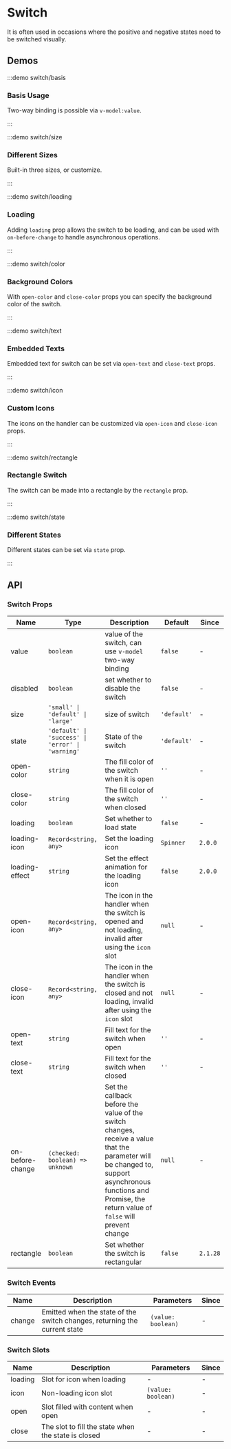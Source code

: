 # Switch

It is often used in occasions where the positive and negative states need to be switched visually.

## Demos

:::demo switch/basis

### Basis Usage

Two-way binding is possible via `v-model:value`.

:::

:::demo switch/size

### Different Sizes

Built-in three sizes, or customize.

:::

:::demo switch/loading

### Loading

Adding `loading` prop allows the switch to be loading, and can be used with `on-before-change` to handle asynchronous operations.

:::

:::demo switch/color

### Background Colors

With `open-color` and `close-color` props you can specify the background color of the switch.

:::

:::demo switch/text

### Embedded Texts

Embedded text for switch can be set via `open-text` and `close-text` props.

:::

:::demo switch/icon

### Custom Icons

The icons on the handler can be customized via `open-icon` and `close-icon` props.

:::

:::demo switch/rectangle

### Rectangle Switch

The switch can be made into a rectangle by the `rectangle` prop.

:::

:::demo switch/state

### Different States

Different states can be set via `state` prop.

:::

## API

### Switch Props

| Name             | Type                                             | Description                                                                                                                                                                                                 | Default     | Since    |
| ---------------- | ------------------------------------------------ | ----------------------------------------------------------------------------------------------------------------------------------------------------------------------------------------------------------- | ----------- | -------- |
| value            | `boolean`                                        | value of the switch, can use `v-model` two-way binding                                                                                                                                                      | `false`     | -        |
| disabled         | `boolean`                                        | set whether to disable the switch                                                                                                                                                                           | `false`     | -        |
| size             | `'small' \| 'default' \| 'large'`                | size of switch                                                                                                                                                                                              | `'default'` | -        |
| state            | `'default' \| 'success' \| 'error' \| 'warning'` | State of the switch                                                                                                                                                                                         | `'default'` | -        |
| open-color       | `string`                                         | The fill color of the switch when it is open                                                                                                                                                                | `''`        | -        |
| close-color      | `string`                                         | The fill color of the switch when closed                                                                                                                                                                    | `''`        | -        |
| loading          | `boolean`                                        | Set whether to load state                                                                                                                                                                                   | `false`     | -        |
| loading-icon     | `Record<string, any>`                            | Set the loading icon                                                                                                                                                                                        | `Spinner`   | `2.0.0`  |
| loading-effect   | `string`                                         | Set the effect animation for the loading icon                                                                                                                                                               | `false`     | `2.0.0`  |
| open-icon        | `Record<string, any>`                            | The icon in the handler when the switch is opened and not loading, invalid after using the `icon` slot                                                                                                      | `null`      | -        |
| close-icon       | `Record<string, any>`                            | The icon in the handler when the switch is closed and not loading, invalid after using the `icon` slot                                                                                                      | `null`      | -        |
| open-text        | `string`                                         | Fill text for the switch when open                                                                                                                                                                          | `''`        | -        |
| close-text       | `string`                                         | Fill text for the switch when closed                                                                                                                                                                        | `''`        | -        |
| on-before-change | `(checked: boolean) => unknown`                  | Set the callback before the value of the switch changes, receive a value that the parameter will be changed to, support asynchronous functions and Promise, the return value of `false` will prevent change | `null`      | -        |
| rectangle        | `boolean`                                        | Set whether the switch is rectangular                                                                                                                                                                       | `false`     | `2.1.28` |

### Switch Events

| Name   | Description                                                               | Parameters         | Since |
| ------ | ------------------------------------------------------------------------- | ------------------ | ----- |
| change | Emitted when the state of the switch changes, returning the current state | `(value: boolean)` | -     |

### Switch Slots

| Name    | Description                                         | Parameters         | Since |
| ------- | --------------------------------------------------- | ------------------ | ----- |
| loading | Slot for icon when loading                          | -                  | -     |
| icon    | Non-loading icon slot                               | `(value: boolean)` | -     |
| open    | Slot filled with content when open                  | -                  | -     |
| close   | The slot to fill the state when the state is closed | -                  | -     |
